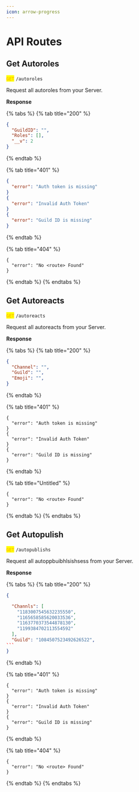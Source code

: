 ```yaml
---
icon: arrow-progress
---
```


# API Routes

## Get Autoroles

<mark style="color:orange;">`GET`</mark> `/autoroles`

Request all autoroles from your Server.

**Response**

{% tabs %}
{% tab title="200" %}
```json
{
  "GuildID": "",
  "Roles": [],
  "__v": 2
}
```
{% endtab %}

{% tab title="401" %}
```json
{
  "error": "Auth token is missing"
}
{
  "error": "Invalid Auth Token"
}
{
  "error": "Guild ID is missing"
}
```
{% endtab %}

{% tab title="404" %}
```
{
  "error": "No <route> Found"
}
```
{% endtab %}
{% endtabs %}

## Get Autoreacts

<mark style="color:orange;">`GET`</mark> `/autoreacts`

Request all autoreacts from your Server.

**Response**

{% tabs %}
{% tab title="200" %}
```json
{
  "Channel": "",
  "Guild": "",
  "Emoji": "",
}
```
{% endtab %}

{% tab title="401" %}
```
{
  "error": "Auth token is missing"
}
{
  "error": "Invalid Auth Token"
}
{
  "error": "Guild ID is missing"
}
```
{% endtab %}

{% tab title="Untitled" %}
```
{
  "error": "No <route> Found"
}
```
{% endtab %}
{% endtabs %}

## Get Autopulish

<mark style="color:orange;">`GET`</mark> `/autopublishs`

Request all autoppbuibhlsishsess from your Server.

**Response**

{% tabs %}
{% tab title="200" %}
````json
{

  "Channls": [
    "1183007545632235550",
    "1165658585620033536",
    "1163770373544878130",
    "1199384702113554592"
  ],
  "Guild": "1084507523492626522",
```
}
````
{% endtab %}

{% tab title="401" %}
```
{
  "error": "Auth token is missing"
}
{
  "error": "Invalid Auth Token"
}
{
  "error": "Guild ID is missing"
}
```
{% endtab %}

{% tab title="404" %}
```
{
  "error": "No <route> Found"
}
```
{% endtab %}
{% endtabs %}
